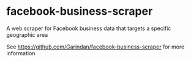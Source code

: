 # facebook-business-scraper
A web scraper for Facebook business data that targets a specific geographic area

See https://github.com/Garindan/facebook-business-scraper for more information

